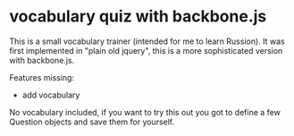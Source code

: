 vocabulary quiz with backbone.js
================================

This is a small vocabulary trainer (intended for me to learn Russion). It was first implemented in "plain old jquery", this is a more sophisticated version with backbone.js.

Features missing:
* add vocabulary

No vocabulary included, if you want to try this out you got to define a few Question objects and save them for yourself.
